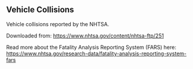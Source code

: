 ## Vehicle Collisions

Vehicle collisions reported by the NHTSA.

Downloaded from: https://www.nhtsa.gov/content/nhtsa-ftp/251

Read more about the Fatality Analysis Reporting System (FARS) here: https://www.nhtsa.gov/research-data/fatality-analysis-reporting-system-fars
